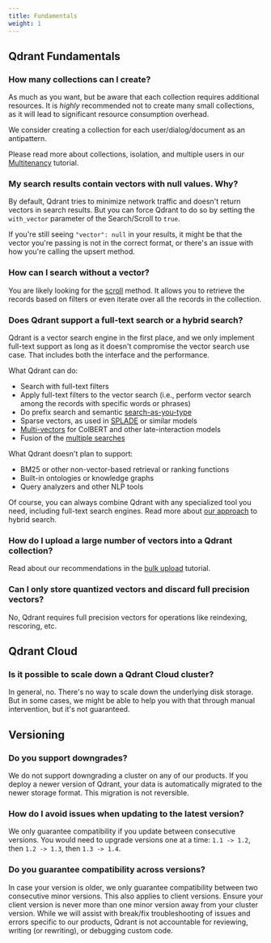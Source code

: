 ```yaml
---
title: Fundamentals
weight: 1
---
```


## Qdrant Fundamentals

### How many collections can I create?

As much as you want, but be aware that each collection requires additional resources.
It is _highly_ recommended not to create many small collections, as it will lead to significant resource consumption overhead.

We consider creating a collection for each user/dialog/document as an antipattern.

Please read more about collections, isolation, and multiple users in our [Multitenancy](../../tutorials/multiple-partitions/) tutorial.

### My search results contain vectors with null values. Why?

By default, Qdrant tries to minimize network traffic and doesn't return vectors in search results.
But you can force Qdrant to do so by setting the `with_vector` parameter of the Search/Scroll to `true`.

If you're still seeing `"vector": null` in your results, it might be that the vector you're passing is not in the correct format, or there's an issue with how you're calling the upsert method.

### How can I search without a vector?

You are likely looking for the [scroll](../../concepts/points/#scroll-points) method. It allows you to retrieve the records based on filters or even iterate over all the records in the collection.

### Does Qdrant support a full-text search or a hybrid search?

Qdrant is a vector search engine in the first place, and we only implement full-text support as long as it doesn't compromise the vector search use case.
That includes both the interface and the performance.

What Qdrant can do:

- Search with full-text filters
- Apply full-text filters to the vector search (i.e., perform vector search among the records with specific words or phrases)
- Do prefix search and semantic [search-as-you-type](../../../articles/search-as-you-type/)
- Sparse vectors, as used in [SPLADE](https://github.com/naver/splade) or similar models
- [Multi-vectors](../../concepts/vectors/#multivectors) for ColBERT and other late-interaction models
- Fusion of the [multiple searches](../../concepts/hybrid-queries/)

What Qdrant doesn't plan to support:

- BM25 or other non-vector-based retrieval or ranking functions
- Built-in ontologies or knowledge graphs
- Query analyzers and other NLP tools

Of course, you can always combine Qdrant with any specialized tool you need, including full-text search engines.
Read more about [our approach](../../../articles/hybrid-search/) to hybrid search.

### How do I upload a large number of vectors into a Qdrant collection?

Read about our recommendations in the [bulk upload](../../tutorials/bulk-upload/) tutorial.

### Can I only store quantized vectors and discard full precision vectors?

No, Qdrant requires full precision vectors for operations like reindexing, rescoring, etc.

## Qdrant Cloud

### Is it possible to scale down a Qdrant Cloud cluster?

In general, no. There's no way to scale down the underlying disk storage.
But in some cases, we might be able to help you with that through manual intervention, but it's not guaranteed.

## Versioning

### Do you support downgrades?

We do not support downgrading a cluster on any of our products. If you deploy a newer version of Qdrant, your
data is automatically migrated to the newer storage format. This migration is not reversible.

### How do I avoid issues when updating to the latest version?

We only guarantee compatibility if you update between consecutive versions. You would need to upgrade versions one at a time: `1.1 -> 1.2`, then `1.2 -> 1.3`, then `1.3 -> 1.4`.

### Do you guarantee compatibility across versions?

In case your version is older, we only guarantee compatibility between two consecutive minor versions. This also applies to client versions. Ensure your client version is never more than one minor version away from your cluster version.
While we will assist with break/fix troubleshooting of issues and errors specific to our products, Qdrant is not accountable for reviewing, writing (or rewriting), or debugging custom code.
